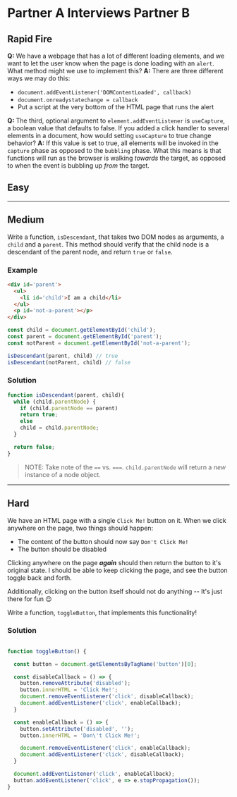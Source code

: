 # Partner A Interviews Partner B

## Rapid Fire

**Q:** We have a webpage that has a lot of different loading elements, and we want to let the user know when the page is done loading with an `alert`. What method might we use to implement this?
**A:** There are three different ways we may do this:
+ `document.addEventListener('DOMContentLoaded', callback)`
+ `document.onreadystatechange = callback`
+ Put a script at the very bottom of the HTML page that runs the alert

**Q:** The third, optional argument to `element.addEventListener` is `useCapture`, a boolean value that defaults to false. If you added a click handler to several elements in a document, how would setting `useCapture` to true change behavior?
**A:** If this value is set to true, all elements will be invoked in the `capture` phase as opposed to the `bubbling` phase. What this means is that functions will run as the browser is walking _towards_ the target, as opposed to when the event is bubbling up _from_ the target.




## Easy



---

## Medium

Write a function, `isDescendant`, that takes two DOM nodes as arguments, a `child` and a `parent`. This method should verify that the child node is a descendant of the parent node, and return `true` or `false`.

### Example

```html
<div id='parent'>
  <ul>
    <li id='child'>I am a child</li>
  </ul>
  <p id='not-a-parent'></p>
</div>
```

```js
const child = document.getElementById('child');
const parent = document.getElementById('parent');
const notParent = document.getElementById('not-a-parent');

isDescendant(parent, child) // true
isDescendant(notParent, child) // false
```

### Solution

```js
function isDescendant(parent, child){
  while (child.parentNode) {
    if (child.parentNode == parent)
    return true;
    else
    child = child.parentNode;
  }

  return false;
}
```

>NOTE: Take note of the `==` vs. `===`. `child.parentNode` will return a _new_ instance of a node object.

---

## Hard

We have an HTML page with a single `Click Me!` button on it. When we click anywhere on the page, two things should happen:

+ The content of the button should now say `Don't Click Me!`
+ The button should be disabled

Clicking anywhere on the page _**again**_ should then return the button to it's original state. I should be able to keep clicking the page, and see the button toggle back and forth.

Additionally, clicking on the button itself should not do anything -- It's just there for fun 😌

Write a function, `toggleButton`, that implements this functionality!

### Solution

```js

function toggleButton() {

  const button = document.getElementsByTagName('button')[0];

  const disableCallback = () => {
    button.removeAttribute('disabled');
    button.innerHTML = 'Click Me!';
    document.removeEventListener('click', disableCallback);
    document.addEventListener('click', enableCallback);
  }

  const enableCallback = () => {
    button.setAttribute('disabled', '');
    button.innerHTML = 'Don\'t Click Me!';

    document.removeEventListener('click', enableCallback);
    document.addEventListener('click', disableCallback);
  }

  document.addEventListener('click', enableCallback);
  button.addEventListener('click', e => e.stopPropagation());
}
```
